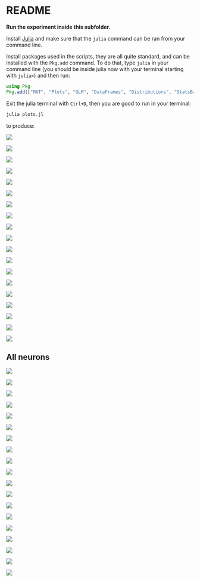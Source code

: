 # README

**Run the experiment inside this subfolder.**

Install [Julia](https://julialang.org) and make sure that the `julia` command can be ran from your command line.

Install packages used in the scripts, they are all quite standard, and can be installed with the `Pkg.add` command.
To do that, type `julia` in your command line (you should be inside julia now with your terminal starting with `julia>`) and then run:

```julia
using Pkg
Pkg.add(["MAT", "Plots", "GLM", "DataFrames", "Distributions", "StatsBase", "HypothesisTests", "StatsPlots", "Statistics", "NPZ", "JLD2"])
```

Exit the julia terminal with `Ctrl+D`, then you are good to run in your terminal:

```bash
julia plots.jl
```

to produce:

![](figures/subjective_value_barchart_resized.png)

![](figures/neuron_time_359.png)

![](figures/neuron_histogram_359_1.png)

![](figures/neuron_histogram_359_2.png)

![](figures/neuron_histogram_359_3.png)

![](figures/neuron_histogram_359_4.png)

![](figures/neuron_histogram_359_5.png)

![](figures/neuron_time_368.png)

![](figures/neuron_histogram_368_1.png)

![](figures/neuron_histogram_368_2.png)

![](figures/neuron_histogram_368_3.png)

![](figures/neuron_histogram_368_4.png)

![](figures/neuron_histogram_368_5.png)

![](figures/neuron_time_360.png)

![](figures/neuron_histogram_360_1.png)

![](figures/neuron_histogram_360_2.png)

![](figures/neuron_histogram_360_3.png)

![](figures/neuron_histogram_360_4.png)

![](figures/neuron_histogram_360_5.png)

## All neurons

![](figures/neuron_time_359.png)

![](figures/neuron_time_372.png)

![](figures/neuron_time_361.png)

![](figures/neuron_time_362.png)

![](figures/neuron_time_376.png)

![](figures/neuron_time_360.png)

![](figures/neuron_time_375.png)

![](figures/neuron_time_363.png)

![](figures/neuron_time_374.png)

![](figures/neuron_time_367.png)

![](figures/neuron_time_369.png)

![](figures/neuron_time_377.png)

![](figures/neuron_time_364.png)

![](figures/neuron_time_366.png)

![](figures/neuron_time_373.png)

![](figures/neuron_time_365.png)

![](figures/neuron_time_371.png)

![](figures/neuron_time_370.png)

![](figures/neuron_time_368.png)
